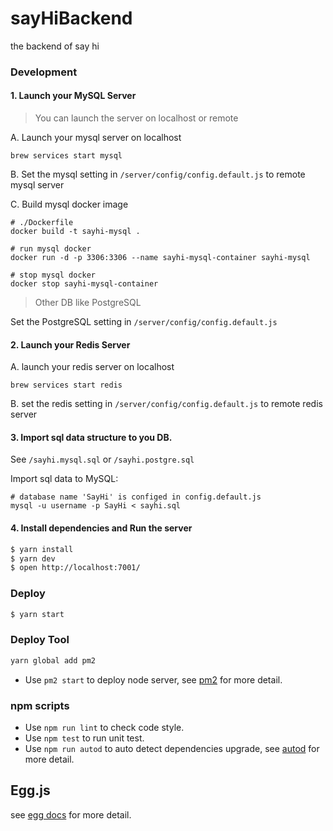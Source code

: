 # sayHiBackend

the backend of say hi

### Development

#### 1. Launch your MySQL Server
> You can launch the server on localhost or remote

A. Launch your mysql server on localhost

`brew services start mysql`

B. Set the mysql setting in `/server/config/config.default.js` to remote mysql server

C. Build mysql docker image

```shell
# ./Dockerfile
docker build -t sayhi-mysql .

# run mysql docker
docker run -d -p 3306:3306 --name sayhi-mysql-container sayhi-mysql

# stop mysql docker
docker stop sayhi-mysql-container
```

> Other DB like PostgreSQL

Set the PostgreSQL setting in `/server/config/config.default.js`

#### 2. Launch your Redis Server

A. launch your redis server on localhost

`brew services start redis`

B. set the redis setting in `/server/config/config.default.js` to remote redis server 

#### 3. Import sql data structure to you DB.

See `/sayhi.mysql.sql` or `/sayhi.postgre.sql`

Import sql data to MySQL:
```shell
# database name 'SayHi' is configed in config.default.js
mysql -u username -p SayHi < sayhi.sql
```

#### 4. Install dependencies and Run the server

```bash
$ yarn install
$ yarn dev
$ open http://localhost:7001/
```

### Deploy

```bash
$ yarn start
```

### Deploy Tool

```bash
yarn global add pm2
```

-  Use `pm2 start` to deploy node server, see [pm2](https://pm2.keymetrics.io/) for more detail.

### npm scripts

- Use `npm run lint` to check code style.
- Use `npm test` to run unit test.
- Use `npm run autod` to auto detect dependencies upgrade, see [autod](https://www.npmjs.com/package/autod) for more detail.


## Egg.js

<!-- add docs here for user -->

see [egg docs][egg] for more detail.

[egg]: https://eggjs.org
